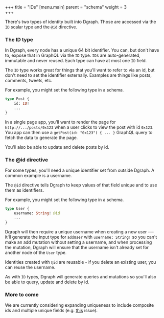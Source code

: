 +++
title = "IDs"
[menu.main]
    parent = "schema"
    weight = 3   
+++

There's two types of identity built into Dgraph.  Those are accessed via the `ID` scalar type and the `@id` directive.

### The ID type

In Dgraph, every node has a unique 64 bit identifier.  You can, but don't have to, expose that in GraphQL via the `ID` type.  `ID`s are auto-generated, immutable and never reused.  Each type can have at most one `ID` field.

The `ID` type works great for things that you'll want to refer to via an id, but don't need to set the identifier externally.  Examples are things like posts, comments, tweets, etc. 

For example, you might set the following type in a schema.

```graphql
type Post {
    id: ID!
    ...
}
```

In a single page app, you'll want to render the page for `http://.../posts/0x123` when a user clicks to view the post with id `0x123`.  You app can then use a `getPost(id: "0x123") { ... }` GraphQL query to fetch the data to generate the page.

You'll also be able to update and delete posts by id.

### The @id directive

For some types, you'll need a unique identifier set from outside Dgraph.  A common example is a username.

The `@id` directive tells Dgraph to keep values of that field unique and to use them as identifiers.

For example, you might set the following type in a schema.

```graphql
type User {
    username: String! @id
    ...
}
```

Dgraph will then require a unique username when creating a new user --- it'll generate the input type for `addUser` with `username: String!` so you can't make an add mutation without setting a username, and when processing the mutation, Dgraph will ensure that the username isn't already set for another node of the `User` type.

Identities created with `@id` are reusable - if you delete an existing user, you can reuse the username.

As with `ID` types, Dgraph will generate queries and mutations so you'll also be able to query, update and delete by id.

### More to come

We are currently considering expanding uniqueness to include composite ids and multiple unique fields (e.g. [this](https://discuss.dgraph.io/t/support-multiple-unique-fields-in-dgraph-graphql/8512) issue).
